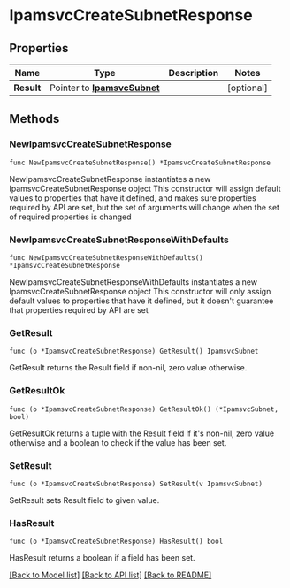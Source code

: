 # IpamsvcCreateSubnetResponse

## Properties

Name | Type | Description | Notes
------------ | ------------- | ------------- | -------------
**Result** | Pointer to [**IpamsvcSubnet**](IpamsvcSubnet.md) |  | [optional] 

## Methods

### NewIpamsvcCreateSubnetResponse

`func NewIpamsvcCreateSubnetResponse() *IpamsvcCreateSubnetResponse`

NewIpamsvcCreateSubnetResponse instantiates a new IpamsvcCreateSubnetResponse object
This constructor will assign default values to properties that have it defined,
and makes sure properties required by API are set, but the set of arguments
will change when the set of required properties is changed

### NewIpamsvcCreateSubnetResponseWithDefaults

`func NewIpamsvcCreateSubnetResponseWithDefaults() *IpamsvcCreateSubnetResponse`

NewIpamsvcCreateSubnetResponseWithDefaults instantiates a new IpamsvcCreateSubnetResponse object
This constructor will only assign default values to properties that have it defined,
but it doesn't guarantee that properties required by API are set

### GetResult

`func (o *IpamsvcCreateSubnetResponse) GetResult() IpamsvcSubnet`

GetResult returns the Result field if non-nil, zero value otherwise.

### GetResultOk

`func (o *IpamsvcCreateSubnetResponse) GetResultOk() (*IpamsvcSubnet, bool)`

GetResultOk returns a tuple with the Result field if it's non-nil, zero value otherwise
and a boolean to check if the value has been set.

### SetResult

`func (o *IpamsvcCreateSubnetResponse) SetResult(v IpamsvcSubnet)`

SetResult sets Result field to given value.

### HasResult

`func (o *IpamsvcCreateSubnetResponse) HasResult() bool`

HasResult returns a boolean if a field has been set.


[[Back to Model list]](../README.md#documentation-for-models) [[Back to API list]](../README.md#documentation-for-api-endpoints) [[Back to README]](../README.md)


